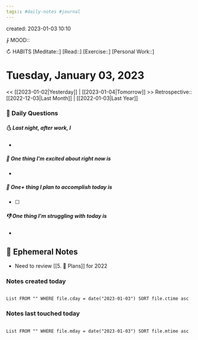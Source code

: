 ```yaml
---
tags:: #daily-notes #journal
---
```

created: 2023-01-03 10:10

⨑ MOOD::

↻ HABITS
[Meditate::]
[Read::]
[Exercise::]
[Personal Work::]

# Tuesday, January 03, 2023

<< [[2023-01-02|Yesterday]] | [[2023-01-04|Tomorrow]] >>
Retrospective:: [[2022-12-03|Last Month]] | [[2022-01-03|Last Year]]

### 📅 Daily Questions

##### 🌜 Last night, after work, I

-

##### 🙌 One thing I'm excited about right now is

-

##### 🚀 One+ thing I plan to accomplish today is

- [ ]

##### 👎 One thing I'm struggling with today is

-

## 📝 Ephemeral Notes

- Need to review [[5. 🍕 Plans]] for 2022

### Notes created today

```dataview

List FROM "" WHERE file.cday = date("2023-01-03") SORT file.ctime asc

```

### Notes last touched today

```dataview

List FROM "" WHERE file.mday = date("2023-01-03") SORT file.mtime asc

```

